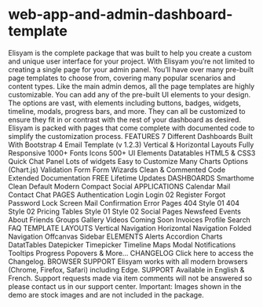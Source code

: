 # web-app-and-admin-dashboard-template
Elisyam is the complete package that was built to help you create a custom and unique user interface for your project.  With Elisyam you’re not limited to creating a single page for your admin panel. You’ll have over many pre-built page templates to choose from, covering many popular scenarios and content types. Like the main admin demos, all the page templates are highly customizable.  You can add any of the pre-built UI elements to your design. The options are vast, with elements including buttons, badges, widgets, timeline, modals, progress bars, and more. They can all be customized to ensure they fit in or contrast with the rest of your dashboard as desired.  Elisyam is packed with pages that come complete with documented code to simplify the customization process.  FEATURES 7 Different Dashboards Built With Bootstrap 4 Email Template (v 1.2.3) Vertical &amp; Horizontal Layouts Fully Responsive 1000+ Fonts Icons 500+ UI Elements Datatables HTML5 &amp; CSS3 Quick Chat Panel Lots of widgets Easy to Customize Many Charts Options (Chart.js) Validation Form Form Wizards Clean &amp; Commented Code Extended Documentation FREE Lifetime Updates DASHBOARDS Smarthome Clean Default Modern Compact Social APPLICATIONS Calendar Mail Contact Chat PAGES Authentication Login Login 02 Register Forgot Password Lock Screen Mail Confirmation Error Pages 404 Style 01 404 Style 02 Pricing Tables Style 01 Style 02 Social Pages Newsfeed Events About Friends Groups Gallery Videos Coming Soon Invoices Profile Search FAQ TEMPLATE LAYOUTS Vertical Navigation Horizontal Navigation Folded Navigation Offcanvas Sidebar ELEMENTS Alerts Accordion Charts DatatTables Datepicker Timepicker Timeline Maps Modal Notifications Tooltips Progress Popovers &amp; More… CHANGELOG Click here to access the Changelog.  BROWSER SUPPORT Elisyam works with all modern browsers (Chrome, Firefox, Safari) including Edge.  SUPPORT Available in English &amp; French.  Support requests made via item comments will not be answered so please contact us in our support center.  Important: Images shown in the demo are stock images and are not included in the package.
